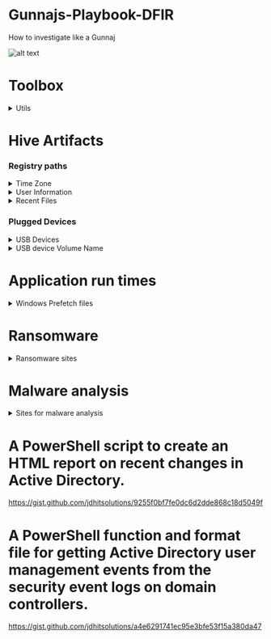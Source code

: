 # Gunnajs-Playbook-DFIR

How to investigate like a Gunnaj

![alt text](https://github.com/GunzyPunzy/Gunnajs-Playbook-IR/blob/main/anfader-forensics.png)

# Toolbox
<details>
  <summary> Utils </summary> 

### Autopsy
https://www.autopsy.com/

### Registry Explorer
https://ericzimmerman.github.io/#!index.md

### Prefetch Parser (PECmd.exe)
https://ericzimmerman.github.io/#!index.md

### Forensicator
https://github.com/Johnng007/Live-Forensicator

</details>

# Hive Artifacts

### Registry paths
  
<details>
  <summary> Time Zone </summary> 
  
```
SYSTEM\CurrentControlSet\Control\TimeZoneInformation
```
</details>
  
<details>
  <summary> User Information </summary> 
  
```
SAM\Domains\Account\Users
```
</details>
  
<details>
  <summary> Recent Files </summary> 

```
NTUSER.DAT\Software\Microsoft\Windows\CurrentVersion\Explorer\RecentDocs
```
</details> 

### Plugged Devices
<details>
  <summary> USB Devices </summary> 
  
  ```
  SYSTEM\CurrentControlSet\Enum\USBSTOR
  ```
  ```
  SYSTEM\CurrentControlSet\Enum\USB
  ```
</details>
<details>
  <summary> USB device Volume Name </summary> 
  
  ```
  SOFTWARE\Microsoft\Windows Portable Devices\Devices
  ```
  </details>
</details>

# Application run times

<details>
    <summary> Windows Prefetch files </summary> 
    
  ### Last run times of applications & the number of times the application was run
  #### Prefetch files are located in the *C:\Windows\Prefetch* directory
  #### Parse Prefetch file
  ```
  PECmd.exe -f <path-to-Prefetch-files> --csv <path-to-save-csv>
  ```
  #### Parse Prefetch directory
  ```
  PECmd.exe -d <path-to-Prefetch-files> --csv <path-to-save-csv>
  ```
  
</details>


# Ransomware 
<details>
  <summary> Ransomware sites </summary> 

  ### Ransomware Onion URL's 
 
  https://www.ransomlook.io/groups
   
  ### Recent Posts
  
  https://ransomwatch.telemetry.ltd/#/recentposts
  
  ### Public Decryption keys 
  
  https://www.nomoreransom.org/en/index.html
  
</details>

# Malware analysis
  <details>
    <summary> Sites for malware analysis </summary> 
  
  https://www.virustotal.com/gui/home/upload

  https://any.run/
   
  </details>



# A PowerShell script to create an HTML report on recent changes in Active Directory.
https://gist.github.com/jdhitsolutions/9255f0bf7fe0dc6d2dde868c18d5049f

# A PowerShell function and format file for getting Active Directory user management events from the security event logs on domain controllers.
https://gist.github.com/jdhitsolutions/a4e6291741ec95e3bfe53f15a380da47
